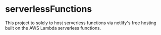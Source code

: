 # serverlessFunctions
This project to solely to host serverless functions via netlify's free hosting built on the AWS Lambda serverless functions.
